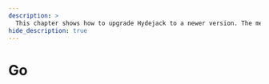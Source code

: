 ```yaml
---
description: >
  This chapter shows how to upgrade Hydejack to a newer version. The method depends on how you've installed Hydejack.
hide_description: true
---
```


# Go